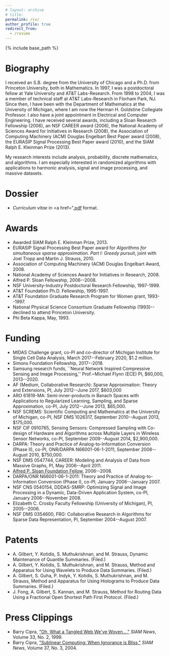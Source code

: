 ```yaml
---
# layout: archive
# title: 
permalink: /cv/
author_profile: true
redirect_from:
  - /resume
---
```


{% include base_path %}

Biography
=====
I received an S.B. degree from the University of Chicago and a Ph.D. from Princeton University, both in Mathematics. In 1997, I was a postdoctoral fellow at Yale University and AT&T Labs-Research. From 1998 to 2004, I was a member of technical staff at AT&T Labs-Research in Florham Park, NJ. Since then, I have been with the Department of Mathematics at the University of Michigan, where I am now the Herman H. Goldstine Collegiate Professor. I also have a joint appointment in Electrical and Computer Engineering. I have received several awards, including a Sloan Research Fellowship (2006), an NSF CAREER award (2006), the National Academy of Sciences Award for Initiatives in Research (2008), the Association of Computing Machinery (ACM) Douglas Engelbart Best Paper award (2008), the EURASIP Signal Processing Best Paper award (2010), and the SIAM Ralph E. Kleinman Prize (2013).

My research interests include analysis, probability, discrete mathematics, and algorithms. I am especially interested in randomized algorithms with applications to harmonic analysis, signal and image processing, and massive datasets.

Dossier
====
- <i>Curriculum vitae</i> in <a href="<a href="https://annacgilbert.github.io/files/cv.10.2017.pdf">.pdf</a> format.

Awards
====
<ul>
  <li>Awarded SIAM Ralph E. Kleinman Prize, 2013. </li>
  <li> EURASIP Signal Processing Best Paper award for <i>Algorithms for simultaneous sparse approximation. Part I: Greedy pursuit</i>, joint with Joel Tropp and Martin J. Strauss, 2010.
  </li>
  <li> Association of Computing Machinery (ACM) Douglas Engelbart Award, 2008.
  </li>
  <li> National Academy of Sciences Award for Initiatives in Research, 2008.
  </li>
  <li> Alfred P. Sloan Fellowship, 2006--2008.
  </li>
  <li> NSF University-Industry Postdoctoral Research Fellowship, 1997-1999.
  </li>
  <li> AT&amp;T Foundation Ph.D. Fellowship, 1995-1997.
  </li>
  <li> AT&amp;T Foundation Graduate Research Program for Women grant, 1993--1997.
  </li>
  <li> National Physical Science Consortium Graduate Fellowship (1993)--declined to attend Princeton University.
  </li>
  <li>Phi Beta Kappa, May, 1993.
  </li>
</ul>

Funding
======

<ul>
   <li> MIDAS Challenge grant, co-PI and co-director of Michigan Institute for Single Cell Data Analysis, March 2017--February 2020, $1.2 million. </li>
   <li> Simons Foundation Fellowship, 2017--2018. </li>
   <li> Samsung research funds, ``Neural Network Inspired Compressive Sensing and Image Processing,'' Prof.~Michael Flynn (ECE) PI, $60,000, 2013--2020. </li>
  <li>AF (Medium, Collaborative Research): Sparse Approximation: Theory and Extensions, PI, July 2012--June 2017, $603,000
  </li>
  <li>ARO 61819-MA: Semi-inner-products in Banach Spaces with Applications to Regularized Learning, Sampling, and Sparse Approximation, co-PI, July 2012--June 2013, $65,000.
  </li>
  <li>NSF SCREMS: Scientific Computing and Mathematics at the University of Michigan, co-PI, NSF DMS 1026317, September 2010--August 2013, $175,000.
  </li>
  <li>NSF CIF 0910765, Sensing Sensors: Compressed Sampling with Co-design of Hardware and Algorithms across Multiple Layers in Wireless Sensor Networks, co-PI, September 2009--August 2014, $2,900,000.
  </li>
  <li>DARPA: Theory and Practice of Analog-to-Information Conversion (Phase II), co-PI, ONR/DARPA N66001-06-1-2011, September 2008--August 2010, $750,000.
  </li>
  <li>NSF DMS 0547744, CAREER: Modeling and Analysis of Data from Massive Graphs, PI, May 2006--April 2011.
  </li>
  <li> <a href="http://www.sloan.org/programs/scitech_fellowships.shtml" target="_blank">Alfred P. Sloan Foundation Fellow,</a> 2006--2008.
  </li>
  <li>DARPA/ONR N66001-06-1-2011: Theory and Practice of Analog-to-Information Conversion (Phase I), co-PI, January 2006--January 2007.
  </li>
  <li>NSF CNS 0540154, DDDAS-SMRP: Optimizing Signal and Image Processing in a Dynamic, Data-Driven Application System, co-PI, January 2006--November 2008.
  </li>
  <li>Elizabeth C. Crosby Faculty Fellowship (University of Michigan), PI, 2005--2006.
  </li>
  <li>NSF DMS 0354600, FRG: Collaborative Research in Algorithms for Sparse Data Representation, PI, September 2004--August 2007.
  </li>
</ul>

Patents
=====
<ul>
  <li>A. Gilbert, Y. Kotidis, S. Muthukrishnan, and M. Strauss, Dynamic Maintenance of Quantile Summaries. (Filed.)
  </li>
  <li>A. Gilbert, Y. Kotidis, S. Muthukrishnan, and M. Strauss, Method and Apparatus for Using Wavelets to Produce Data Summaries. (Filed.)
  </li>
  <li>A. Gilbert, S. Guha, P. Indyk, Y. Kotidis, S. Muthukrishnan, and M. Strauss, Method and Apparatus for Using Histograms to Produce Data Summaries. (Filed.)
  </li>
  <li>J. Fong, A. Gilbert, S. Kannan, and M. Strauss, Method for Routing Data Using a Fractional Open Shortest Path First Protocol. (Filed.)
  </li>
</ul>

Press Clippings
========
<ul>
  <li>Barry Cipra, <a href="vita/siamnewsarticle-tangled.pdf">"Oh, What a Tangled Web We've Woven...,"</a> <i>SIAM News</i>, Volume 33, No. 2, 1999.
  </li>
  <li>Barry Cipra, <a href="vita/SIAM-sublinear.pdf">"Sublinear Computing: When Ignorance is Bliss,"</a> <i>SIAM News</i>, Volume 37, No. 3, 2004.
  </li>
</ul>


